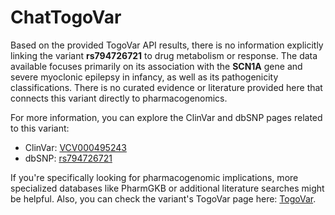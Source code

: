 # ChatTogoVar

Based on the provided TogoVar API results, there is no information explicitly linking the variant **rs794726721** to drug metabolism or response. The data available focuses primarily on its association with the **SCN1A** gene and severe myoclonic epilepsy in infancy, as well as its pathogenicity classifications. There is no curated evidence or literature provided here that connects this variant directly to pharmacogenomics.

For more information, you can explore the ClinVar and dbSNP pages related to this variant:
- ClinVar: [VCV000495243](https://www.ncbi.nlm.nih.gov/clinvar/variation/495243)
- dbSNP: [rs794726721](https://identifiers.org/dbsnp/rs794726721)

If you're specifically looking for pharmacogenomic implications, more specialized databases like PharmGKB or additional literature searches might be helpful. Also, you can check the variant's TogoVar page here: [TogoVar](https://togovar.biosciencedbc.jp/variant/tgv312799719).